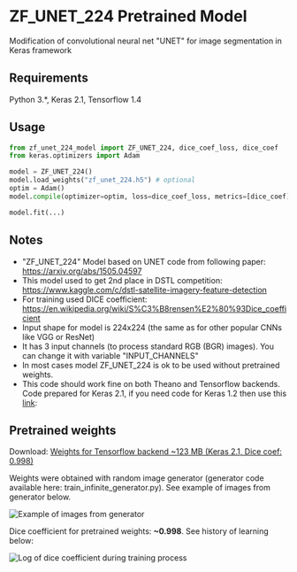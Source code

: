 # ZF_UNET_224 Pretrained Model
Modification of convolutional neural net "UNET" for image segmentation in Keras framework

## Requirements

Python 3.*, Keras 2.1, Tensorflow 1.4

## Usage

```python
from zf_unet_224_model import ZF_UNET_224, dice_coef_loss, dice_coef
from keras.optimizers import Adam

model = ZF_UNET_224()
model.load_weights("zf_unet_224.h5") # optional
optim = Adam()
model.compile(optimizer=optim, loss=dice_coef_loss, metrics=[dice_coef])

model.fit(...)
```

## Notes

- "ZF_UNET_224" Model based on UNET code from following paper: https://arxiv.org/abs/1505.04597
- This model used to get 2nd place in DSTL competition: https://www.kaggle.com/c/dstl-satellite-imagery-feature-detection
- For training used DICE coefficient: https://en.wikipedia.org/wiki/S%C3%B8rensen%E2%80%93Dice_coefficient
- Input shape for model is 224x224 (the same as for other popular CNNs like VGG or ResNet)
- It has 3 input channels (to process standard RGB (BGR) images). You can change it with variable "INPUT_CHANNELS"
- In most cases model ZF_UNET_224 is ok to be used without pretrained weights.
- This code should work fine on both Theano and Tensorflow backends. Code prepared for Keras 2.1, if you need code for Keras 1.2 then use this [link](https://github.com/ZFTurbo/ZF_UNET_224_Pretrained_Model/tree/b68bbf3a8af4b732a68cf693fcaa59ae19a0e5e5):

## Pretrained weights

Download: [Weights for Tensorflow backend ~123 MB (Keras 2.1, Dice coef: 0.998)](https://github.com/ZFTurbo/ZF_UNET_224_Pretrained_Model/releases/download/v1.0/zf_unet_224.h5)

Weights were obtained with random image generator (generator code available here: train_infinite_generator.py). See example of images from generator below.

![Example of images from generator](https://github.com/ZFTurbo/ZF_UNET_224_Pretrained_Model/blob/master/img/ZF_UNET_Generator_Images_Example.png)

Dice coefficient for pretrained weights: **~0.998**. See history of learning below:

![Log of dice coefficient during training process](https://github.com/ZFTurbo/ZF_UNET_224_Pretrained_Model/blob/master/img/Dice_log.png)
